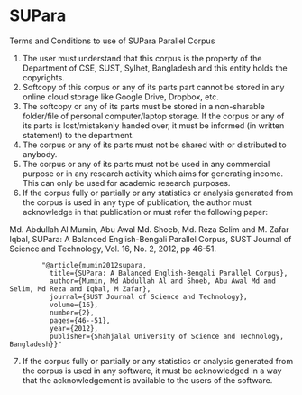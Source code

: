 # SUPara
Terms and Conditions to use of SUPara Parallel Corpus

1.	The user must understand that this corpus is the property of the Department of CSE, SUST, Sylhet, Bangladesh and this entity holds the copyrights.
2.	Softcopy of this corpus or any of its parts part cannot be stored in any online cloud storage like Google Drive, Dropbox, etc.
3.	The softcopy or any of its parts must be stored in a non-sharable folder/file of personal computer/laptop storage. If the corpus or any of its parts is lost/mistakenly handed over, it must be informed (in written statement) to the department.
4.	The corpus or any of its parts must not be shared with or distributed to anybody.
5.	The corpus or any of its parts must not be used in any commercial purpose or in any research activity which aims for generating income. This can only be used for academic research purposes.
6.	If the corpus fully or partially or any statistics or analysis generated from the corpus is used in any type of publication, the author must acknowledge in that publication or must refer the following paper:

Md. Abdullah Al Mumin, Abu Awal Md. Shoeb, Md. Reza Selim and M. Zafar Iqbal, SUPara: A Balanced English-Bengali Parallel Corpus, SUST Journal of Science and Technology, Vol. 16, No. 2, 2012, pp 46-51.

            "@article{mumin2012supara,
              title={SUPara: A Balanced English-Bengali Parallel Corpus},
              author={Mumin, Md Abdullah Al and Shoeb, Abu Awal Md and Selim, Md Reza and Iqbal, M Zafar},
              journal={SUST Journal of Science and Technology},
              volume={16},
              number={2},
              pages={46--51},
              year={2012},
              publisher={Shahjalal University of Science and Technology, Bangladesh}}"

7.	If the corpus fully or partially or any statistics or analysis generated from the corpus is used in any software, it must be acknowledged in a way that the acknowledgement is available to the users of the software.


